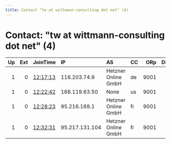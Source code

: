 ```yaml
---
title: Contact "tw at wittmann-consulting dot net" (4)
---
```


# Contact: "tw at wittmann-consulting dot net" (4)

|   Up |   Ext | JoinTime                                                                                            | IP             | AS                  | CC   |   ORp |   Dirp | OS    | Version   | Nickname       |   eFamMembers |
|-----:|------:|:----------------------------------------------------------------------------------------------------|:---------------|:--------------------|:-----|------:|-------:|:------|:----------|:---------------|--------------:|
|    1 |     0 | [12:17:13](https://metrics.torproject.org/rs.html#details/6DC88C9C2239F3CBBCE54D445A617BDD5CE931A6) | 116.203.74.9   | Hetzner Online GmbH | de   |  9001 |      0 | Linux | 0.4.4.6   | twcugtornode02 |             1 |
|    1 |     0 | [12:22:42](https://metrics.torproject.org/rs.html#details/B8F5EFE6CA628F638B1A521334EB16A0F7F76978) | 168.119.63.50  | None                | us   |  9001 |      0 | Linux | 0.4.4.6   | twcugtornode03 |             1 |
|    1 |     0 | [12:28:23](https://metrics.torproject.org/rs.html#details/4231746CEE99EF70A22B30E452241F505C85F6EA) | 95.216.169.1   | Hetzner Online GmbH | fi   |  9001 |      0 | Linux | 0.4.4.6   | twcugtornode04 |             1 |
|    1 |     0 | [12:32:31](https://metrics.torproject.org/rs.html#details/CC89D71CAE25D39FAAA04128ED200E53C4E49691) | 95.217.131.104 | Hetzner Online GmbH | fi   |  9001 |      0 | Linux | 0.4.4.6   | twcugtornode05 |             1 |
